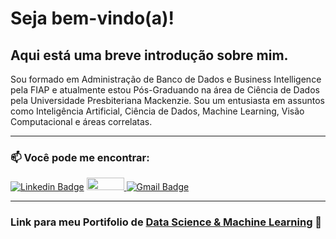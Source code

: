 # Seja bem-vindo(a)!

## Aqui está uma breve introdução sobre mim.

Sou formado em Administração de Banco de Dados e Business Intelligence pela FIAP e atualmente estou Pós-Graduando na área de Ciência de Dados pela Universidade Presbiteriana Mackenzie. Sou um entusiasta em assuntos como Inteligência Artificial, Ciência de Dados, Machine Learning, Visão Computacional e áreas correlatas.

---

### 📫 Você pode me encontrar: 

[![Linkedin Badge](https://img.shields.io/badge/-LinkedIn-blue?style=flat-square&logo=Linkedin&logoColor=white)](https://www.linkedin.com/in/idfelipemalatesta/)
<a href="https://www.kaggle.com/felipemalatesta">
  <img src="https://www.dataapplab.com/wp-content/uploads/2017/06/kaggle-logo-gray-300.png" width="60px" height="20px">
</a>
[![Gmail Badge](https://img.shields.io/badge/-Gmail-c14438?style=flat-square&logo=Gmail&logoColor=white)](mailto:idfelipemalatesta@gmail.com)

---

### Link para meu Portifolio de [Data Science & Machine Learning](https://github.com/idfelipemalatesta/MachineLearning) :robot:
